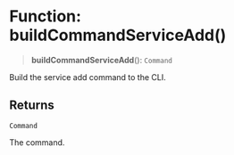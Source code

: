 # Function: buildCommandServiceAdd()

> **buildCommandServiceAdd**(): `Command`

Build the service add command to the CLI.

## Returns

`Command`

The command.
